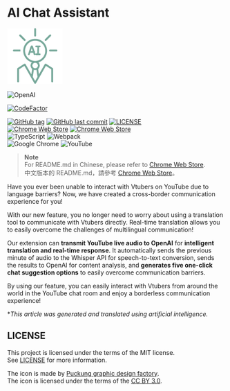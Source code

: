 # AI Chat Assistant

![logo](./pic/icon/icon128.png)

![OpenAI](https://img.shields.io/static/v1?style=for-the-badge&message=OpenAI&color=70a597&logo=OpenAI&logoColor=FFFFFF&label=)

[![CodeFactor](https://www.codefactor.io/repository/github/jim60105/aichatassistant/badge?style=for-the-badge)](https://www.codefactor.io/repository/github/jim60105/aichatassistant)

[![GitHub tag](https://img.shields.io/github/tag/jim60105/AIChatAssistant?style=for-the-badge)](https://github.com/jim60105/AIChatAssistant/releases) [![GitHub last commit](https://img.shields.io/github/last-commit/jim60105/AIChatAssistant?style=for-the-badge)](https://github.com/jim60105/AIChatAssistants) [![LICENSE](https://img.shields.io/github/license/jim60105/AIChatAssistant?style=for-the-badge)](https://github.com/jim60105/AIChatAssistant/blob/master/LICENSE) \
[![Chrome Web Store](https://img.shields.io/chrome-web-store/v/oeoelnddjmomegbkhdbcbbdndgijjgbe?style=for-the-badge)](https://chrome.google.com/webstore/detail/oeoelnddjmomegbkhdbcbbdndgijjgbe) [![Chrome Web Store](https://img.shields.io/chrome-web-store/users/oeoelnddjmomegbkhdbcbbdndgijjgbe?style=for-the-badge)](https://chrome.google.com/webstore/detail/oeoelnddjmomegbkhdbcbbdndgijjgbe) \
![TypeScript](https://img.shields.io/static/v1?style=for-the-badge&message=TypeScript&color=3178C6&logo=TypeScript&logoColor=FFFFFF&label=) ![Webpack](https://img.shields.io/static/v1?style=for-the-badge&message=Webpack&color=222222&logo=Webpack&logoColor=8DD6F9&label=) \
![Google Chrome](https://img.shields.io/static/v1?style=for-the-badge&message=Google+Chrome&color=4285F4&logo=Google+Chrome&logoColor=FFFFFF&label=) ![YouTube](https://img.shields.io/static/v1?style=for-the-badge&message=YouTube&color=FF0000&logo=YouTube&logoColor=FFFFFF&label=)

> **Note**\
> For README.md in Chinese, please refer to [Chrome Web Store](https://chrome.google.com/webstore/detail/oeoelnddjmomegbkhdbcbbdndgijjgbe).\
> 中文版本的 README.md，請參考 [Chrome Web Store](https://chrome.google.com/webstore/detail/oeoelnddjmomegbkhdbcbbdndgijjgbe)。

Have you ever been unable to interact with Vtubers on YouTube due to language barriers? Now, we have created a cross-border communication experience for you!

With our new feature, you no longer need to worry about using a translation tool to communicate with Vtubers directly. Real-time translation allows you to easily overcome the challenges of multilingual communication!

Our extension can **transmit YouTube live audio to OpenAI** for **intelligent translation and real-time response**. It automatically sends the previous minute of audio to the Whisper API for speech-to-text conversion, sends the results to OpenAI for content analysis, and **generates five one-click chat suggestion options** to easily overcome communication barriers.

By using our feature, you can easily interact with Vtubers from around the world in the YouTube chat room and enjoy a borderless communication experience!

**This article was generated and translated using artificial intelligence.*

## LICENSE

This project is licensed under the terms of the MIT license.\
See [LICENSE](LICENSE) for more information.

The icon is made by [Puckung graphic design factory](https://www.iconfinder.com/Puckung).\
The icon is licensed under the terms of the [CC BY 3.0](https://creativecommons.org/licenses/by/3.0/).
